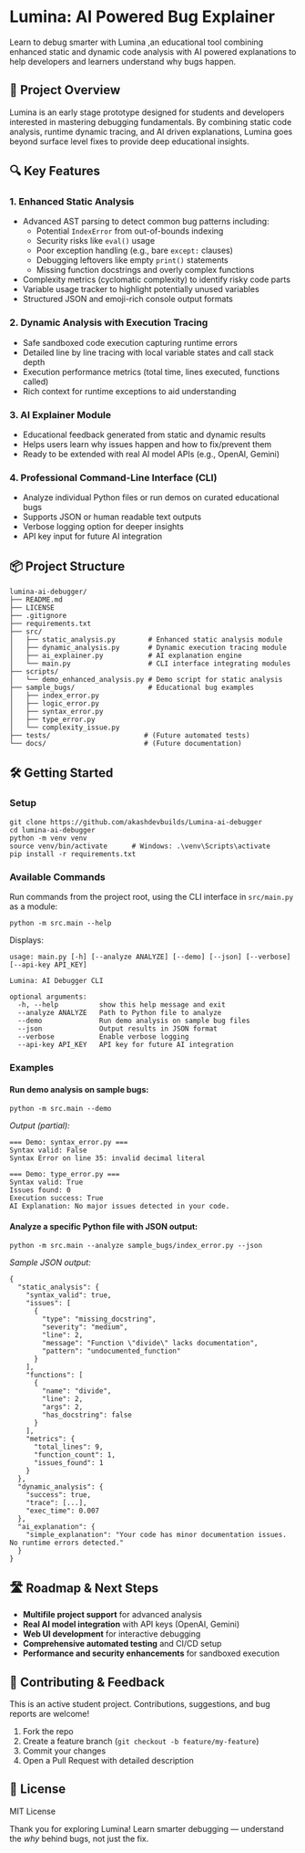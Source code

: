 # Lumina: AI Powered Bug Explainer

Learn to debug smarter with Lumina ,an educational tool combining enhanced static and dynamic code analysis with AI powered explanations to help developers and learners understand why bugs happen.


## 🚀 Project Overview

Lumina is an early stage prototype designed for students and developers interested in mastering debugging fundamentals. By combining static code analysis, runtime dynamic tracing, and AI driven explanations, Lumina goes beyond surface level fixes to provide deep educational insights.


## 🔍 Key Features

### 1. Enhanced Static Analysis  
- Advanced AST parsing to detect common bug patterns including:  
  - Potential `IndexError` from out-of-bounds indexing  
  - Security risks like `eval()` usage  
  - Poor exception handling (e.g., bare `except:` clauses)  
  - Debugging leftovers like empty `print()` statements  
  - Missing function docstrings and overly complex functions  
- Complexity metrics (cyclomatic complexity) to identify risky code parts  
- Variable usage tracker to highlight potentially unused variables  
- Structured JSON and emoji-rich console output formats  

### 2. Dynamic Analysis with Execution Tracing  
- Safe sandboxed code execution capturing runtime errors  
- Detailed line by line tracing with local variable states and call stack depth  
- Execution performance metrics (total time, lines executed, functions called)  
- Rich context for runtime exceptions to aid understanding  

### 3. AI Explainer Module  
- Educational feedback generated from static and dynamic results  
- Helps users learn why issues happen and how to fix/prevent them  
- Ready to be extended with real AI model APIs (e.g., OpenAI, Gemini)  

### 4. Professional Command-Line Interface (CLI)  
- Analyze individual Python files or run demos on curated educational bugs  
- Supports JSON or human readable text outputs  
- Verbose logging option for deeper insights  
- API key input for future AI integration  

## 📦 Project Structure

```
lumina-ai-debugger/
├── README.md
├── LICENSE
├── .gitignore
├── requirements.txt
├── src/
│   ├── static_analysis.py        # Enhanced static analysis module
│   ├── dynamic_analysis.py       # Dynamic execution tracing module
│   ├── ai_explainer.py           # AI explanation engine
│   └── main.py                   # CLI interface integrating modules
├── scripts/
│   └── demo_enhanced_analysis.py # Demo script for static analysis
├── sample_bugs/                  # Educational bug examples
│   ├── index_error.py
│   ├── logic_error.py
│   ├── syntax_error.py
│   ├── type_error.py
│   └── complexity_issue.py
├── tests/                       # (Future automated tests)
└── docs/                        # (Future documentation)
```

## 🛠️ Getting Started

### Setup

```
git clone https://github.com/akashdevbuilds/Lumina-ai-debugger
cd lumina-ai-debugger
python -m venv venv
source venv/bin/activate      # Windows: .\venv\Scripts\activate
pip install -r requirements.txt
```

### Available Commands

Run commands from the project root, using the CLI interface in `src/main.py` as a module:

```
python -m src.main --help
```

Displays:

```
usage: main.py [-h] [--analyze ANALYZE] [--demo] [--json] [--verbose] [--api-key API_KEY]

Lumina: AI Debugger CLI

optional arguments:
  -h, --help          show this help message and exit
  --analyze ANALYZE   Path to Python file to analyze
  --demo              Run demo analysis on sample bug files
  --json              Output results in JSON format
  --verbose           Enable verbose logging
  --api-key API_KEY   API key for future AI integration
```

### Examples

#### Run demo analysis on sample bugs:

```
python -m src.main --demo
```

_Output (partial):_

```
=== Demo: syntax_error.py ===
Syntax valid: False
Syntax Error on line 35: invalid decimal literal

=== Demo: type_error.py ===
Syntax valid: True
Issues found: 0
Execution success: True
AI Explanation: No major issues detected in your code.
```

#### Analyze a specific Python file with JSON output:

```
python -m src.main --analyze sample_bugs/index_error.py --json
```

_Sample JSON output:_

```
{
  "static_analysis": {
    "syntax_valid": true,
    "issues": [
      {
        "type": "missing_docstring",
        "severity": "medium",
        "line": 2,
        "message": "Function \"divide\" lacks documentation",
        "pattern": "undocumented_function"
      }
    ],
    "functions": [
      {
        "name": "divide",
        "line": 2,
        "args": 2,
        "has_docstring": false
      }
    ],
    "metrics": {
      "total_lines": 9,
      "function_count": 1,
      "issues_found": 1
    }
  },
  "dynamic_analysis": {
    "success": true,
    "trace": [...],
    "exec_time": 0.007
  },
  "ai_explanation": {
    "simple_explanation": "Your code has minor documentation issues. No runtime errors detected."
  }
}
```


## 🛣️ Roadmap & Next Steps

- **Multifile project support** for advanced analysis  
- **Real AI model integration** with API keys (OpenAI, Gemini)  
- **Web UI development** for interactive debugging  
- **Comprehensive automated testing** and CI/CD setup  
- **Performance and security enhancements** for sandboxed execution  


## 👥 Contributing & Feedback

This is an active student project. Contributions, suggestions, and bug reports are welcome!

1. Fork the repo  
2. Create a feature branch (`git checkout -b feature/my-feature`)  
3. Commit your changes  
4. Open a Pull Request with detailed description  


## 📜 License

MIT License


Thank you for exploring Lumina! Learn smarter debugging — understand the *why* behind bugs, not just the fix.

